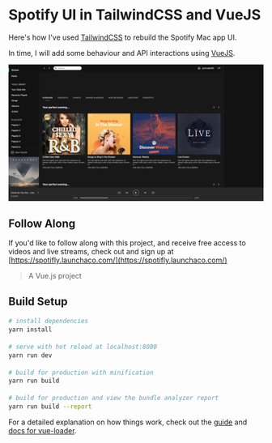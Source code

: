 # Spotify UI in TailwindCSS and VueJS
 
Here's how I've used [TailwindCSS](https://tailwindcss.com/) to rebuild the Spotify Mac app UI.

In time, I will add some behaviour and API interactions using [VueJS](https://vuejs.org/).

![Screenshot](.github/screenshots/spotify3.png)

## Follow Along

If you'd like to follow along with this project, and receive free access to videos and live streams, check out and sign up at [https://spotifly.launchaco.com/](https://spotifly.launchaco.com/)

> A Vue.js project

## Build Setup

``` bash
# install dependencies
yarn install

# serve with hot reload at localhost:8080
yarn run dev

# build for production with minification
yarn run build

# build for production and view the bundle analyzer report
yarn run build --report
```

For a detailed explanation on how things work, check out the [guide](http://vuejs-templates.github.io/webpack/) and [docs for vue-loader](http://vuejs.github.io/vue-loader).
